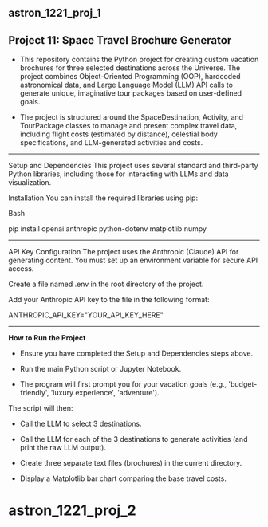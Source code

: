 astron_1221_proj_1
---
**Project 11: Space Travel Brochure Generator**
---

- This repository contains the Python project for creating custom vacation brochures for three selected destinations across the Universe. The project combines Object-Oriented Programming (OOP), hardcoded astronomical data, and Large Language Model (LLM) API calls to generate unique, imaginative tour packages based on user-defined goals.

- The project is structured around the SpaceDestination, Activity, and TourPackage classes to manage and present complex travel data, including flight costs (estimated by distance), celestial body specifications, and LLM-generated activities and costs.

---

Setup and Dependencies
This project uses several standard and third-party Python libraries, including those for interacting with LLMs and data visualization.

Installation
You can install the required libraries using pip:

Bash

pip install openai anthropic python-dotenv matplotlib numpy

---

API Key Configuration
The project uses the Anthropic (Claude) API for generating content. You must set up an environment variable for secure API access.

Create a file named .env in the root directory of the project.

Add your Anthropic API key to the file in the following format:

ANTHROPIC_API_KEY="YOUR_API_KEY_HERE"

---

**How to Run the Project**
- Ensure you have completed the Setup and Dependencies steps above.

- Run the main Python script or Jupyter Notebook.

- The program will first prompt you for your vacation goals (e.g., 'budget-friendly', 'luxury experience', 'adventure').

The script will then:

- Call the LLM to select 3 destinations.

- Call the LLM for each of the 3 destinations to generate activities (and print the raw LLM output).

- Create three separate text files (brochures) in the current directory.

- Display a Matplotlib bar chart comparing the base travel costs.



# astron_1221_proj_2
